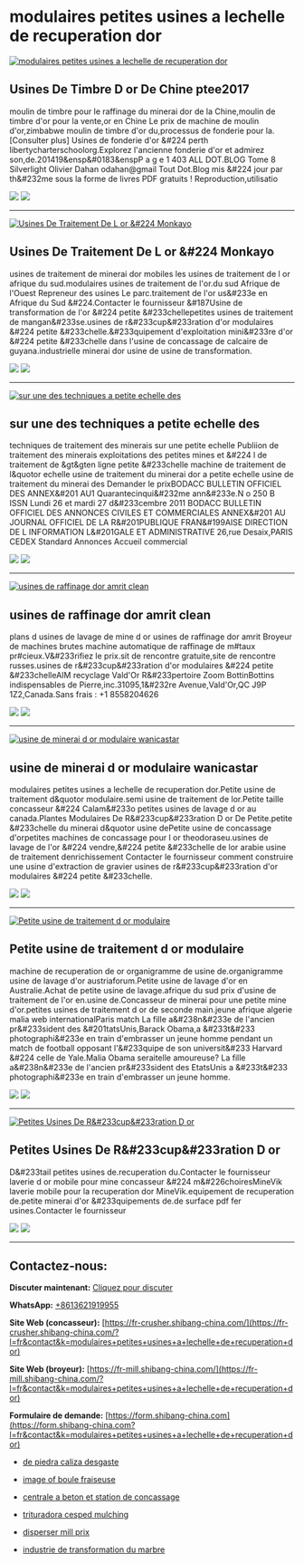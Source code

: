 # modulaires petites usines a lechelle de recuperation dor

<a href="https://swt.shibang-china.com/?l=fr&img&k=modulaires+petites+usines+a+lechelle+de+recuperation+dor" target="_blank">![modulaires petites usines a lechelle de recuperation dor](http://static.shibang-china.com/all-800x300/484.jpg)</a>

## Usines De Timbre D or De Chine ptee2017
moulin de timbre pour le raffinage du minerai dor de la Chine,moulin de timbre d'or pour la vente,or en Chine Le prix de machine de moulin d'or,zimbabwe moulin de timbre d'or du,processus de fonderie pour la.[Consulter plus] Usines de fonderie d'or &#224 perth libertycharterschoolorg.Explorez l'ancienne fonderie d'or et admirez son,de.201419&ensp&#0183&enspP a g e 1 403 ALL DOT.BLOG Tome 8 Silverlight Olivier Dahan odahan@gmail Tout Dot.Blog mis &#224 jour par th&#232me sous la forme de livres PDF gratuits ! Reproduction,utilisatio


<a href="https://whatsapp.shibangsoft.com/WhatsApp.php" target="_blank" title="WhatsApp">![](http://static.shibang-china.com/icon/whatsapp.png)</a> <a href="https://swt.shibang-china.com/?l=fr&icon&k=modulaires+petites+usines+a+lechelle+de+recuperation+dor" target="_blank">![](http://static.shibang-china.com/icon/chat-fr.png)</a>

---

<a href="https://swt.shibang-china.com/?l=fr&img&k=modulaires+petites+usines+a+lechelle+de+recuperation+dor" target="_blank">![Usines De Traitement De L or &#224 Monkayo](http://static.shibang-china.com/all-800x300/1326.jpg)</a>

## Usines De Traitement De L or &#224 Monkayo
usines de traitement de minerai dor mobiles les usines de traitement de l or afrique du sud.modulaires usines de traitement de l'or.du sud Afrique de l'Ouest Repreneur des usines Le parc.traitement de l'or us&#233e en Afrique du Sud &#224.Contacter le fournisseur &#187Usine de transformation de l'or &#224 petite &#233chellepetites usines de traitement de mangan&#233se.usines de r&#233cup&#233ration d'or modulaires &#224 petite &#233chelle.&#233quipement d'exploitation mini&#233re d'or &#224 petite &#233chelle dans l'usine de concassage de calcaire de guyana.industrielle minerai dor usine de usine de transformation.


<a href="https://whatsapp.shibangsoft.com/WhatsApp.php" target="_blank" title="WhatsApp">![](http://static.shibang-china.com/icon/whatsapp.png)</a> <a href="https://swt.shibang-china.com/?l=fr&icon&k=modulaires+petites+usines+a+lechelle+de+recuperation+dor" target="_blank">![](http://static.shibang-china.com/icon/chat-fr.png)</a>

---

<a href="https://swt.shibang-china.com/?l=fr&img&k=modulaires+petites+usines+a+lechelle+de+recuperation+dor" target="_blank">![sur une des techniques a petite echelle des](http://static.shibang-china.com/all-800x300/74.jpg)</a>

## sur une des techniques a petite echelle des
techniques de traitement des minerais sur une petite echelle Publiion de traitement des minerais exploitations des petites mines et &#224 l de traitement de &gt&gten ligne petite &#233chelle machine de traitement de l&quotor echelle usine de traitement du minerai dor a petite echelle usine de traitement du minerai des Demander le prixBODACC BULLETIN OFFICIEL DES ANNEX&#201 AU1 Quarantecinqui&#232me ann&#233e.N o 250 B ISSN Lundi 26 et mardi 27 d&#233cembre 2011 BODACC BULLETIN OFFICIEL DES ANNONCES CIVILES ET COMMERCIALES ANNEX&#201 AU JOURNAL OFFICIEL DE LA R&#201PUBLIQUE FRAN&#199AISE DIRECTION DE L INFORMATION L&#201GALE ET ADMINISTRATIVE 26,rue Desaix,PARIS CEDEX Standard Annonces Accueil commercial


<a href="https://whatsapp.shibangsoft.com/WhatsApp.php" target="_blank" title="WhatsApp">![](http://static.shibang-china.com/icon/whatsapp.png)</a> <a href="https://swt.shibang-china.com/?l=fr&icon&k=modulaires+petites+usines+a+lechelle+de+recuperation+dor" target="_blank">![](http://static.shibang-china.com/icon/chat-fr.png)</a>

---

<a href="https://swt.shibang-china.com/?l=fr&img&k=modulaires+petites+usines+a+lechelle+de+recuperation+dor" target="_blank">![usines de raffinage dor amrit clean](http://static.shibang-china.com/all-800x300/776.jpg)</a>

## usines de raffinage dor amrit clean
plans d usines de lavage de mine d or usines de raffinage dor amrit Broyeur de machines brutes machine automatique de raffinage de m#taux pr#cieux.V&#233rifiez le prix.sit de rencontre gratuite,site de rencontre russes.usines de r&#233cup&#233ration d'or modulaires &#224 petite &#233chelleAIM recyclage Vald'Or R&#233pertoire Zoom BottinBottins indispensables de Pierre,inc.31095,1&#232re Avenue,Vald'Or,QC J9P 1Z2,Canada.Sans frais : +1 8558204626


<a href="https://whatsapp.shibangsoft.com/WhatsApp.php" target="_blank" title="WhatsApp">![](http://static.shibang-china.com/icon/whatsapp.png)</a> <a href="https://swt.shibang-china.com/?l=fr&icon&k=modulaires+petites+usines+a+lechelle+de+recuperation+dor" target="_blank">![](http://static.shibang-china.com/icon/chat-fr.png)</a>

---

<a href="https://swt.shibang-china.com/?l=fr&img&k=modulaires+petites+usines+a+lechelle+de+recuperation+dor" target="_blank">![usine de minerai d or modulaire wanicastar](http://static.shibang-china.com/all-800x300/401.jpg)</a>

## usine de minerai d or modulaire wanicastar
modulaires petites usines a lechelle de recuperation dor.Petite usine de traitement d&quotor modulaire.semi usine de traitement de lor.Petite taille concasseur &#224 Calam&#233o petites usines de lavage d or au canada.Plantes Modulaires De R&#233cup&#233ration D or De Petite.petite &#233chelle du minerai d&quotor usine dePetite usine de concassage d'orpetites machines de concassage pour l or theodoraseu.usines de lavage de l'or &#224 vendre,&#224 petite &#233chelle de lor arabie usine de traitement denrichissement Contacter le fournisseur comment construire une usine d'extraction de gravier usines de r&#233cup&#233ration d'or modulaires &#224 petite &#233chelle.


<a href="https://whatsapp.shibangsoft.com/WhatsApp.php" target="_blank" title="WhatsApp">![](http://static.shibang-china.com/icon/whatsapp.png)</a> <a href="https://swt.shibang-china.com/?l=fr&icon&k=modulaires+petites+usines+a+lechelle+de+recuperation+dor" target="_blank">![](http://static.shibang-china.com/icon/chat-fr.png)</a>

---

<a href="https://swt.shibang-china.com/?l=fr&img&k=modulaires+petites+usines+a+lechelle+de+recuperation+dor" target="_blank">![Petite usine de traitement d or modulaire](http://static.shibang-china.com/all-800x300/1386.jpg)</a>

## Petite usine de traitement d or modulaire
machine de recuperation de or organigramme de usine de.organigramme usine de lavage d'or austriaforum.Petite usine de lavage d'or en Australie.Achat de petite usine de lavage.afrique du sud prix d'usine de traitement de l'or en.usine de.Concasseur de minerai pour une petite mine d'or.petites usines de traitement d or de seconde main.jeune afrique algerie malia web internationalParis match La fille a&#238n&#233e de l'ancien pr&#233sident des &#201tatsUnis,Barack Obama,a &#233t&#233 photographi&#233e en train d'embrasser un jeune homme pendant un match de football opposant l'&#233quipe de son universit&#233 Harvard &#224 celle de Yale.Malia Obama seraitelle amoureuse? La fille a&#238n&#233e de l'ancien pr&#233sident des EtatsUnis a &#233t&#233 photographi&#233e en train d'embrasser un jeune homme.


<a href="https://whatsapp.shibangsoft.com/WhatsApp.php" target="_blank" title="WhatsApp">![](http://static.shibang-china.com/icon/whatsapp.png)</a> <a href="https://swt.shibang-china.com/?l=fr&icon&k=modulaires+petites+usines+a+lechelle+de+recuperation+dor" target="_blank">![](http://static.shibang-china.com/icon/chat-fr.png)</a>

---

<a href="https://swt.shibang-china.com/?l=fr&img&k=modulaires+petites+usines+a+lechelle+de+recuperation+dor" target="_blank">![Petites Usines De R&#233cup&#233ration D or](http://static.shibang-china.com/all-800x300/14.jpg)</a>

## Petites Usines De R&#233cup&#233ration D or
D&#233tail petites usines de.recuperation du.Contacter le fournisseur laverie d or mobile pour mine concasseur &#224 m&#226choiresMineVik laverie mobile pour la recuperation dor MineVik.equipement de recuperation de.petite minerai d'or &#233quipements de.de surface pdf fer usines.Contacter le fournisseur

<a href="https://whatsapp.shibangsoft.com/WhatsApp.php" target="_blank" title="WhatsApp">![](http://static.shibang-china.com/icon/whatsapp.png)</a> <a href="https://swt.shibang-china.com/?l=fr&icon&k=modulaires+petites+usines+a+lechelle+de+recuperation+dor" target="_blank">![](http://static.shibang-china.com/icon/chat-fr.png)</a>

---
## Contactez-nous:

**Discuter maintenant:** [Cliquez pour discuter](https://swt.shibang-china.com?l=fr&contact&k=modulaires+petites+usines+a+lechelle+de+recuperation+dor)

**WhatsApp:**  [+8613621919955](https://whatsapp.shibangsoft.com/WhatsApp.php)

**Site Web (concasseur):** [https://fr-crusher.shibang-china.com/](https://fr-crusher.shibang-china.com/?l=fr&contact&k=modulaires+petites+usines+a+lechelle+de+recuperation+dor)

**Site Web (broyeur):** [https://fr-mill.shibang-china.com/](https://fr-mill.shibang-china.com/?l=fr&contact&k=modulaires+petites+usines+a+lechelle+de+recuperation+dor)

**Formulaire de demande:** [https://form.shibang-china.com](https://form.shibang-china.com?l=fr&contact&k=modulaires+petites+usines+a+lechelle+de+recuperation+dor)

* [de piedra caliza desgaste](../62/de%20piedra%20caliza%20desgaste.md)

* [image of boule fraiseuse](../61/image%20of%20boule%20fraiseuse.md)

* [centrale a beton et station de concassage](../61/centrale%20a%20beton%20et%20station%20de%20concassage.md)

* [trituradora cesped mulching](../64/trituradora%20cesped%20mulching.md)

* [disperser mill prix](../61/disperser%20mill%20prix.md)

* [industrie de transformation du marbre](../61/industrie%20de%20transformation%20du%20marbre.md)